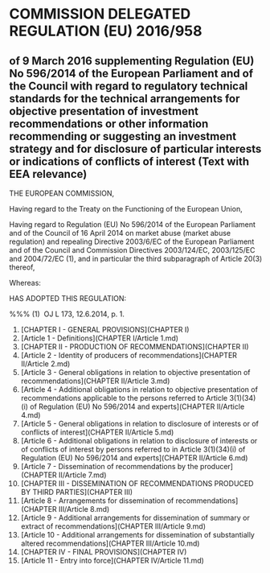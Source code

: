 # COMMISSION DELEGATED REGULATION (EU) 2016/958

## of 9 March 2016 supplementing Regulation (EU) No 596/2014 of the European Parliament and of the Council with regard to regulatory technical standards for the technical arrangements for objective presentation of investment recommendations or other information recommending or suggesting an investment strategy and for disclosure of particular interests or indications of conflicts of interest (Text with EEA relevance)

THE EUROPEAN COMMISSION,

Having regard to the Treaty on the Functioning of the European Union,

Having regard to Regulation (EU) No 596/2014 of the European Parliament and of the Council of 16 April 2014 on market abuse (market abuse regulation) and repealing Directive 2003/6/EC of the European Parliament and of the Council and Commission Directives 2003/124/EC, 2003/125/EC and 2004/72/EC (1), and in particular the third subparagraph of Article 20(3) thereof,

Whereas:

HAS ADOPTED THIS REGULATION:

%%% (1)  OJ L 173, 12.6.2014, p. 1.

1. [CHAPTER I - GENERAL PROVISIONS](CHAPTER I)
  1. [Article 1 - Definitions](CHAPTER I/Article 1.md)
1. [CHAPTER II - PRODUCTION OF RECOMMENDATIONS](CHAPTER II)
  1. [Article 2 - Identity of producers of recommendations](CHAPTER II/Article 2.md)
  1. [Article 3 - General obligations in relation to objective presentation of recommendations](CHAPTER II/Article 3.md)
  1. [Article 4 - Additional obligations in relation to objective presentation of recommendations applicable to the persons referred to Article 3(1)(34)(i) of Regulation (EU) No 596/2014 and experts](CHAPTER II/Article 4.md)
  1. [Article 5 - General obligations in relation to disclosure of interests or of conflicts of interest](CHAPTER II/Article 5.md)
  1. [Article 6 - Additional obligations in relation to disclosure of interests or of conflicts of interest by persons referred to in Article 3(1)(34)(i) of Regulation (EU) No 596/2014 and experts](CHAPTER II/Article 6.md)
  1. [Article 7 - Dissemination of recommendations by the producer](CHAPTER II/Article 7.md)
1. [CHAPTER III - DISSEMINATION OF RECOMMENDATIONS PRODUCED BY THIRD PARTIES](CHAPTER III)
  1. [Article 8 - Arrangements for dissemination of recommendations](CHAPTER III/Article 8.md)
  1. [Article 9 - Additional arrangements for dissemination of summary or extract of recommendations](CHAPTER III/Article 9.md)
  1. [Article 10 - Additional arrangements for dissemination of substantially altered recommendations](CHAPTER III/Article 10.md)
1. [CHAPTER IV - FINAL PROVISIONS](CHAPTER IV)
  1. [Article 11 - Entry into force](CHAPTER IV/Article 11.md)
